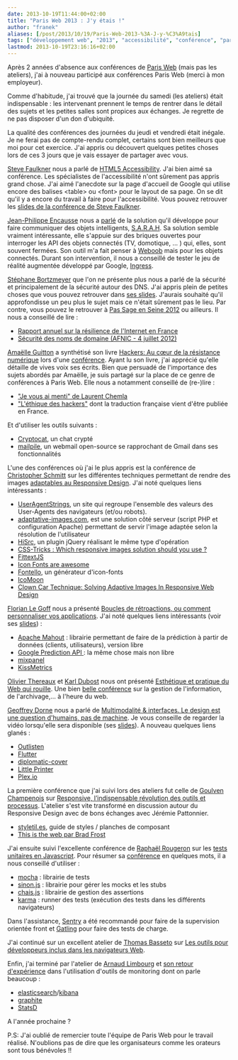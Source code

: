 ```yaml
---
date: 2013-10-19T11:44:00+02:00
title: "Paris Web 2013 : J'y étais !"
author: "franek"
aliases: [/post/2013/10/19/Paris-Web-2013-%3A-J-y-%C3%A9tais]
tags: ["développement web", "2013", "accessibilité", "conférence", "paris", "paris web", "qualité", "web"]
lastmod: 2013-10-19T23:16:16+02:00
---
```

Après 2 années d'absence aux conférences de [Paris Web](http://www.paris-web.fr) (mais pas les ateliers), j'ai à nouveau participé aux conférences Paris Web (merci à mon employeur).

Comme d'habitude, j'ai trouvé que la journée du samedi (les ateliers) était indispensable : les intervenant prennent le temps de rentrer dans le détail des sujets et les petites salles sont propices aux échanges. Je regrette de ne pas disposer d'un don d'ubiquité.

La qualité des conférences des journées du jeudi et vendredi était inégale. Je ne ferai pas de compte-rendu complet, certains sont bien meilleurs que moi pour cet exercice. J'ai appris ou découvert quelques petites choses lors de ces 3 jours que je vais essayer de partager avec vous.

[Steve Faulkner](http://www.paris-web.fr/orateurs/steve-faulkner.php) nous a parlé de [HTML5 Accessibility](http://www.paris-web.fr/2013/conferences/html5-accessibility.php). J'ai bien aimé sa conférence. Les spécialistes de l'accessibilité n'ont sûrement pas appris grand chose. J'ai aimé l'anecdote sur la page d'accueil de Google qui utilise encore des balises &lt;table&gt; ou &lt;font&gt; pour le layout de sa page. On se dit qu'il y a encore du travail à faire pour l'accessibilité. Vous pouvez retrouver les [slides de la conférence de Steve Faulkner](http://weba.im/parisweb).

[Jean-Philippe Encausse](http://www.paris-web.fr/orateurs/jean-philippe-encausse.php) nous a [parlé](http://encausse.wordpress.com/2013/10/13/parisweb-2013-retours-sur-ma-presentation-de-sarah/) de la solution qu'il développe pour faire communiquer des objets intelligents, [S.A.R.A.H](http://encausse.wordpress.com/s-a-r-a-h/). Sa solution semble vraiment intéressante, elle s'appuie sur des briques ouvertes pour interroger les API des objets connectés (TV, domotique, ... ) qui, elles, sont souvent fermées. Son outil m'a fait penser à [Weboob](http://weboob.org/) mais pour les objets connectés. Durant son intervention, il nous a conseillé de tester le jeu de réalité augmentée développé par Google, [Ingress](http://www.ingress.com/).

[Stéphane Bortzmeyer](http://www.paris-web.fr/orateurs/stephane-bortzmeyer.php) que l'on ne présente plus nous a parlé de la sécurité et principalement de la sécurité autour des DNS. J'ai appris plein de petites choses que vous pouvez retrouver dans [ses slides](http://www.bortzmeyer.org/static/Securite@ParisWeb/﻿﻿ "Les slides de Stéphane Bortzmeyer à Paris Web"). J'aurais souhaité qu'il approfondisse un peu plus le sujet mais ce n'était sûrement pas le lieu. Par contre, vous pouvez le retrouver à [Pas Sage en Seine 2012](http://seenthis.net/messages/86234) ou ailleurs. Il nous a conseillé de lire :

- [Rapport annuel sur la résilience de l'Internet en France](http://www.ssi.gouv.fr/fr/menu/actualites/l-observatoire-sur-la-resilience-de-l-internet-francais-publie-son-rapport-2012.html)
- [Sécurité des noms de domaine (AFNIC - 4 juillet 2012)](http://fr.slideshare.net/AFNIC/tutoriel-afnic-par-stphane-bortzmeyer-securitnomsdomaines20120704)

[Amaëlle Guitton](http://www.paris-web.fr/orateurs/amaelle-guiton.php) a synthétisé son livre [Hackers: Au cœur de la résistance numérique](http://www.decitre.fr/livres/hackers-9782846265010.html) lors d'une [conférence](http://www.techn0polis.net/2013/10/13/paris-web-2013/). Ayant lu son livre, j'ai apprécié qu'elle détaille de vives voix ses écrits. Bien que persuadé de l'importance des sujets abordés par Amaëlle, je suis partagé sur la place de ce genre de conférences à Paris Web. Elle nous a notamment conseillé de (re-)lire :

- ["Je vous ai menti" de Laurent Chemla](http://reflets.info/laurent-chemla-je-vous-ai-menti/)
- ["L'éthique des hackers"](http://www.editions-globe.fr/project/lethique-des-hackers/) dont la traduction française vient d'être publiée en France.

Et d'utiliser les outils suivants :

- [Cryptocat](https://crypto.cat/), un chat crypté
- [mailpile](http://www.mailpile.is/), un webmail open-source se rapprochant de Gmail dans ses fonctionnalités

L'une des conférences où j'ai le plus appris est la conférence de [Christopher Schmitt](http://www.paris-web.fr/orateurs/christopher-schmitt.php) sur les différentes techniques permettant de rendre des images [adaptables au Responsive Design](http://fr.slideshare.net/teleject/parisweb-adaptive-images-in-responsive-web-design). J'ai noté quelques liens intéressants :

- [UserAgentStrings](http://www.useragentstring.com/pages/useragentstring.php), un site qui regroupe l'ensemble des valeurs des User-Agents des navigateurs (et/ou robots).
- [adaptative-images.com](http://adaptive-images.com), est une solution côté serveur (script PHP et configuration Apache) permettant de servir l'image adaptée selon la résolution de l'utilisateur
- [HiSrc](https://github.com/teleject/hisrc), un plugin jQuery réalisant le même type d'opération
- [CSS-Tricks : Which responsive images solution should you use ?](http://css-tricks.com/which-responsive-images-solution-should-you-use/)
- [FittextJS](http://fittextjs.com/)
- [Icon Fonts are awesome](http://css-tricks.com/examples/IconFont/)
- [Fontello](http://fontello.com/), un générateur d'icon-fonts
- [IcoMoon](http://icomoon.io/)
- [Clown Car Technique: Solving Adaptive Images In Responsive Web Design](http://coding.smashingmagazine.com/2013/06/02/clown-car-technique-solving-for-adaptive-images-in-responsive-web-design/)

[Florian Le Goff](http://www.paris-web.fr/orateurs/florian-le-goff.php) nous a présenté [Boucles de rétroactions, ou comment personnaliser vos applications](http://www.paris-web.fr/2013/conferences/boucles-de-retroactions-ou-comment-personnaliser-vos-applications.php). J'ai noté quelques liens intéressants (voir ses [slides](https://speakerdeck.com/madflo/retroaction-premieres-etapes-vers-lautomatisation)) :

- [Apache Mahout](http://mahout.apache.org/) : librairie permettant de faire de la prédiction à partir de données (clients, utilisateurs), version libre
- [Google Prediction API ](https://developers.google.com/prediction/?hl=fr) : la même chose mais non libre
- [mixpanel](https://mixpanel.com/)
- [KissMetrics](https://www.kissmetrics.com/)

[Olivier Thereaux](http://www.paris-web.fr/orateurs/olivier-thereaux.php) et [Karl Dubost](http://www.paris-web.fr/orateurs/karl-dubost.php) nous ont présenté [Esthétique et pratique du Web qui rouille](http://www.paris-web.fr/2013/conferences/esthetique-et-pratique-du-web-qui-rouille.php). Une bien [belle conférence](https://github.com/olivierthereaux/rustyweb) sur la gestion de l'information, de l'archivage,... à l'heure du web.

[Geoffrey Dorne](http://www.paris-web.fr/orateurs/geoffrey-dorne.php) nous a parlé de [Multimodalité &amp; interfaces. Le design est une question d'humains, pas de machine](http://www.paris-web.fr/2013/conferences/multimodalite-des-interfaces-web-une-nouvelle-approche-du-design.php). Je vous conseille de regarder la vidéo lorsqu'elle sera disponible (ses [slides](http://fr.slideshare.net/geoffreydorne/salon-d-honneurvendredi15h05multimodaliteetinterfacesdesignquestiondhumainspasdemachine-27072507)). A nouveau quelques liens glanés :

- [Outlisten](http://www.outlisten.com/)
- [Flutter](https://flutterapp.com/)
- [diplomatic-cover](http://www.diplomatic-cover.com/fr)
- [Little Printer](http://bergcloud.com/littleprinter/)
- [Plex.io](http://plex.io/)

La première conférence que j'ai suivi lors des ateliers fut celle de [Goulven Champenois](http://www.paris-web.fr/orateurs/goulven-champenois.php) sur [Responsive, l’indispensable révolution des outils et processus](http://www.paris-web.fr/2013/ateliers/). L'atelier s'est vite transformé en discussion autour du Responsive Design avec de bons échanges avec Jérémie Pattonnier.

- [styletil.es](http://styletil.es/), guide de styles / planches de composant
- [This is the web par Brad Frost](http://bradfrostweb.com/blog/post/this-is-the-web/)

J'ai ensuite suivi l'excellente conférence de [Raphaël Rougeron](http://www.paris-web.fr/orateurs/raphael-rougeron.php) sur les [tests unitaires en Javascript](http://www.paris-web.fr/2013/ateliers/tester-son-js-cest-possible.php). Pour résumer sa [conférence](http://fr.slideshare.net/goldoraf/tester-son-js) en quelques mots, il a nous conseillé d'utiliser :

- [mocha](http://visionmedia.github.io/mocha/) : librairie de tests
- [sinon.js](http://sinonjs.org/) : librairie pour gérer les mocks et les stubs
- [chais.js](http://chaijs.com/) : librairie de gestion des assertions
- [karma](http://karma-runner.github.io/) : runner des tests (exécution des tests dans les différents navigateurs)

Dans l'assistance, [Sentry](https://getsentry.com) a été recommandé pour faire de la supervision orientée front et [Gatling](http://gatling-tool.org/) pour faire des tests de charge.

J'ai continué sur un excellent atelier de [Thomas Basseto](http://www.paris-web.fr/orateurs/thomas-bassetto.php) sur [Les outils pour développeurs inclus dans les navigateurs Web](http://www.paris-web.fr/2013/ateliers/les-outils-pour-developpeurs-inclus-dans-les-navigateurs-web.php).

Enfin, j'ai terminé par l'atelier de [Arnaud Limbourg](http://www.paris-web.fr/orateurs/arnaud-limbourg.php) et [son retour d'expérience](https://speakerdeck.com/arnaudlimbourg/monitoring-mise-en-place) dans l'utilisation d'outils de monitoring dont on parle beaucoup :

- [elasticsearch](http://www.elasticsearch.org/)/[kibana](http://www.elasticsearch.org/overview/kibana/)
- [graphite](http://graphite.wikidot.com/)
- [StatsD](https://github.com/etsy/statsd/)

A l'année prochaine ?

P.S: J'ai oublié de remercier toute l'équipe de Paris Web pour le travail réalisé. N'oublions pas de dire que les organisateurs comme les orateurs sont tous bénévoles !!

